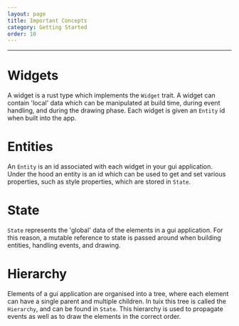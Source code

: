 ```yaml
---
layout: page
title: Important Concepts
category: Getting Started
order: 10
---
```

---
# Widgets
A widget is a rust type which implements the `Widget` trait. A widget can contain 'local' data which can be manipulated at build time, during event handling, and during the drawing phase. Each widget is given an `Entity` id when built into the app.

# Entities
An `Entity` is an id associated with each widget in your gui application. Under the hood an entity is an id which can be used to get and set various properties, such as style properties, which are stored in `State`.

# State
`State` represents the 'global' data of the elements in a gui application. For this reason, a mutable reference to state is passed around when building entities, handling events, and drawing.

# Hierarchy
Elements of a gui application are organised into a tree, where each element can have a single parent and multiple children. In tuix this tree is called the `Hierarchy`, and can be found in `State`. This hierarchy is used to propagate events as well as to draw the elements in the correct order.

